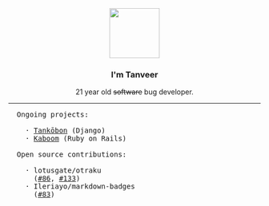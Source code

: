 <div align="center">
  <img src="https://media4.giphy.com/media/Nx0rz3jtxtEre/giphy.gif" width="auto" height="100px">
  <h3>I'm Tanveer</h3>
  <p>21 year old <del>software</del> bug developer.</p>
  <hr>
</div>

<pre>
  Ongoing projects:

    · <a href="https://tankobon.net">Tankōbon</a> (Django)
    · <a href="https://github.com/kaboom-db/kaboom">Kaboom</a> (Ruby on Rails)

  Open source contributions:

    · lotusgate/otraku
      (<a href="https://github.com/lotusgate/otraku/pull/86">#86</a>, <a href="https://github.com/lotusprey/otraku/pull/133">#133</a>)
    · Ileriayo/markdown-badges
      (<a href="https://github.com/Ileriayo/markdown-badges/pull/83">#83</a>)
</pre>
